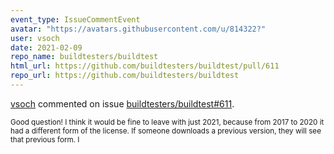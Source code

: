 ```yaml
---
event_type: IssueCommentEvent
avatar: "https://avatars.githubusercontent.com/u/814322?"
user: vsoch
date: 2021-02-09
repo_name: buildtesters/buildtest
html_url: https://github.com/buildtesters/buildtest/pull/611
repo_url: https://github.com/buildtesters/buildtest
---
```


<a href='https://github.com/vsoch' target='_blank'>vsoch</a> commented on issue <a href='https://github.com/buildtesters/buildtest/pull/611' target='_blank'>buildtesters/buildtest#611</a>.

<small>Good question! I think it would be fine to leave with just 2021, because from 2017 to 2020 it had a different form of the license. If someone downloads a previous version, they will see that previous form. I